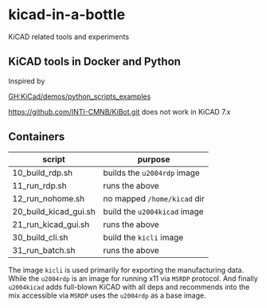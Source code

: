 # kicad-in-a-bottle

KiCAD related tools and experiments

## KiCAD tools in Docker and Python

Inspired by

[GH:KiCad/demos/python_scripts_examples](https://github.com/KiCad/kicad-source-mirror/tree/master/demos/python_scripts_examples)

https://github.com/INTI-CMNB/KiBot.git does not work in KiCAD 7.x

## Containers

| script                | purpose                      |
|-----------------------|------------------------------|
| 10_build_rdp.sh       | builds the `u2004rdp` image  |
| 11_run_rdp.sh         | runs the above               |
| 12_run_nohome.sh      | no mapped `/home/kicad` dir  |
| 20_build_kicad_gui.sh | build the `u2004kicad` image |
| 21_run_kicad_gui.sh   | runs the above               |
| 30_build_cli.sh       | build the `kicli` image      |
| 31_run_batch.sh       | runs the above               |

The image `kicli` is used primarily for exporting the manufacturing data.
While the `u2004rdp` is an image for running x11 via `MSRDP` protocol.
And finally `u2004kicad` adds full-blown KiCAD with all deps and recommends
into the mix accessible via `MSRDP` uses the `u2004rdp` as a base image.
